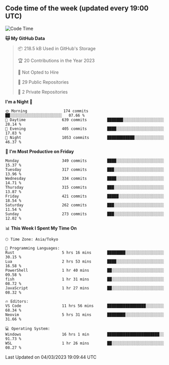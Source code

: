 ## Code time of the week (updated every 19:00 UTC)

<!--START_SECTION:waka-->
![Code Time](http://img.shields.io/badge/Code%20Time-1%2C586%20hrs%209%20mins-blue)

**🐱 My GitHub Data** 

> 📦 218.5 kB Used in GitHub's Storage 
 > 
> 🏆 20 Contributions in the Year 2023
 > 
> 🚫 Not Opted to Hire
 > 
> 📜 29 Public Repositories 
 > 
> 🔑 2 Private Repositories 
 > 
**I'm a Night 🦉** 

```text
🌞 Morning                174 commits         ██░░░░░░░░░░░░░░░░░░░░░░░   07.66 % 
🌆 Daytime                639 commits         ███████░░░░░░░░░░░░░░░░░░   28.14 % 
🌃 Evening                405 commits         ████░░░░░░░░░░░░░░░░░░░░░   17.83 % 
🌙 Night                  1053 commits        ████████████░░░░░░░░░░░░░   46.37 % 
```
📅 **I'm Most Productive on Friday** 

```text
Monday                   349 commits         ████░░░░░░░░░░░░░░░░░░░░░   15.37 % 
Tuesday                  317 commits         ███░░░░░░░░░░░░░░░░░░░░░░   13.96 % 
Wednesday                334 commits         ████░░░░░░░░░░░░░░░░░░░░░   14.71 % 
Thursday                 315 commits         ███░░░░░░░░░░░░░░░░░░░░░░   13.87 % 
Friday                   421 commits         █████░░░░░░░░░░░░░░░░░░░░   18.54 % 
Saturday                 262 commits         ███░░░░░░░░░░░░░░░░░░░░░░   11.54 % 
Sunday                   273 commits         ███░░░░░░░░░░░░░░░░░░░░░░   12.02 % 
```


📊 **This Week I Spent My Time On** 

```text
🕑︎ Time Zone: Asia/Tokyo

💬 Programming Languages: 
Rust                     5 hrs 16 mins       ████████░░░░░░░░░░░░░░░░░   30.15 % 
Lua                      2 hrs 53 mins       ████░░░░░░░░░░░░░░░░░░░░░   16.58 % 
PowerShell               1 hr 40 mins        ██░░░░░░░░░░░░░░░░░░░░░░░   09.58 % 
fish                     1 hr 31 mins        ██░░░░░░░░░░░░░░░░░░░░░░░   08.72 % 
JavaScript               1 hr 27 mins        ██░░░░░░░░░░░░░░░░░░░░░░░   08.32 % 

🔥 Editors: 
VS Code                  11 hrs 56 mins      █████████████████░░░░░░░░   68.34 % 
Neovim                   5 hrs 31 mins       ████████░░░░░░░░░░░░░░░░░   31.66 % 

💻 Operating System: 
Windows                  16 hrs 1 min        ███████████████████████░░   91.73 % 
WSL                      1 hr 26 mins        ██░░░░░░░░░░░░░░░░░░░░░░░   08.27 % 
```


 Last Updated on 04/03/2023 19:09:44 UTC
<!--END_SECTION:waka-->